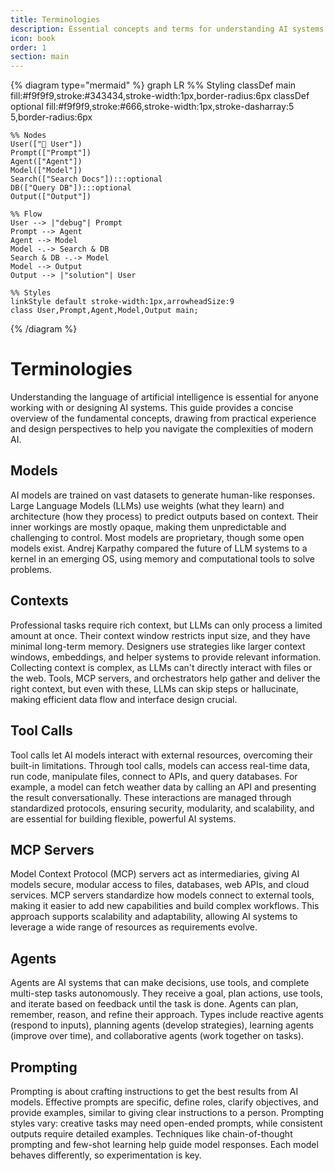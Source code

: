 ```yaml
---
title: Terminologies
description: Essential concepts and terms for understanding AI systems
icon: book
order: 1
section: main
---
```


{% diagram type="mermaid" %}
graph LR
%% Styling
classDef main fill:#f9f9f9,stroke:#343434,stroke-width:1px,border-radius:6px
classDef optional fill:#f9f9f9,stroke:#666,stroke-width:1px,stroke-dasharray:5 5,border-radius:6px

    %% Nodes
    User(["🧑 User"])
    Prompt(["Prompt"])
    Agent(["Agent"])
    Model(["Model"])
    Search(["Search Docs"]):::optional
    DB(["Query DB"]):::optional
    Output(["Output"])

    %% Flow
    User --> |"debug"| Prompt
    Prompt --> Agent
    Agent --> Model
    Model -.-> Search & DB
    Search & DB -.-> Model
    Model --> Output
    Output --> |"solution"| User

    %% Styles
    linkStyle default stroke-width:1px,arrowheadSize:9
    class User,Prompt,Agent,Model,Output main;

{% /diagram %}

# Terminologies

Understanding the language of artificial intelligence is essential for anyone working with or designing AI systems. This guide provides a concise overview of the fundamental concepts, drawing from practical experience and design perspectives to help you navigate the complexities of modern AI.

## Models

AI models are trained on vast datasets to generate human-like responses. Large Language Models (LLMs) use weights (what they learn) and architecture (how they process) to predict outputs based on context. Their inner workings are mostly opaque, making them unpredictable and challenging to control. Most models are proprietary, though some open models exist. Andrej Karpathy compared the future of LLM systems to a kernel in an emerging OS, using memory and computational tools to solve problems.

## Contexts

Professional tasks require rich context, but LLMs can only process a limited amount at once. Their context window restricts input size, and they have minimal long-term memory. Designers use strategies like larger context windows, embeddings, and helper systems to provide relevant information. Collecting context is complex, as LLMs can't directly interact with files or the web. Tools, MCP servers, and orchestrators help gather and deliver the right context, but even with these, LLMs can skip steps or hallucinate, making efficient data flow and interface design crucial.

## Tool Calls

Tool calls let AI models interact with external resources, overcoming their built-in limitations. Through tool calls, models can access real-time data, run code, manipulate files, connect to APIs, and query databases. For example, a model can fetch weather data by calling an API and presenting the result conversationally. These interactions are managed through standardized protocols, ensuring security, modularity, and scalability, and are essential for building flexible, powerful AI systems.

## MCP Servers

Model Context Protocol (MCP) servers act as intermediaries, giving AI models secure, modular access to files, databases, web APIs, and cloud services. MCP servers standardize how models connect to external tools, making it easier to add new capabilities and build complex workflows. This approach supports scalability and adaptability, allowing AI systems to leverage a wide range of resources as requirements evolve.

## Agents

Agents are AI systems that can make decisions, use tools, and complete multi-step tasks autonomously. They receive a goal, plan actions, use tools, and iterate based on feedback until the task is done. Agents can plan, remember, reason, and refine their approach. Types include reactive agents (respond to inputs), planning agents (develop strategies), learning agents (improve over time), and collaborative agents (work together on tasks).

## Prompting

Prompting is about crafting instructions to get the best results from AI models. Effective prompts are specific, define roles, clarify objectives, and provide examples, similar to giving clear instructions to a person. Prompting styles vary: creative tasks may need open-ended prompts, while consistent outputs require detailed examples. Techniques like chain-of-thought prompting and few-shot learning help guide model responses. Each model behaves differently, so experimentation is key.
